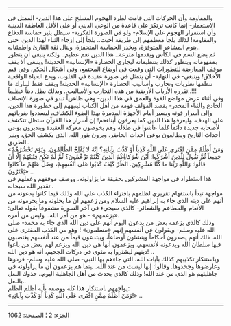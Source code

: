 ------------------------------------------------------------------------

والمقاومة وأن الحركات التي قامت لطرد الهجوم المسلح على هذا الدين- الممثل
في الاستعمار- إنما كانت ترتكز على قاعدة من الوعي الديني أو على الأقل
العاطفة الدينية وأن استمرار الهجوم على الإسلام- ولو في الصورة الفكرية-
سيظل يثير حماسة الدفاع والمقاومة! لذلك يلجأ معظمهم إلى طريقة أخبث.. يلجأ
إلى إزجاء الثناء لهذا الدين، حتى ينوم المشاعر المتوفزة، ويخدر الحماسة
المتحفزة، وينال ثقة القارئ واطمئنانه..  
ثم يضع السم في الكأس ويقدمها مترعة.. هذا الدين نعم عظيم.. ولكنه ينبغي أن
يتطور بمفهوماته ويتطور كذلك بتنظيماته ليجاري الحضارة «الإنسانية»
الحديثة! وينبغي ألا يقف موقف المعارضة للتطورات التي وقعت في أوضاع
المجتمع، وفي أشكال الحكم، وفي قيم الأخلاق! وينبغي- في النهاية- أن يتمثل
في صورة عقيدة في القلوب، ويدع الحياة الواقعية تنظمها نظريات وتجارب
وأساليب الحضارة «الإنسانية» الحديثة! ويقف فقط ليبارك ما تقرره الأرباب
الأرضية من هذه التجارب والأساليب.. وبذلك يظل ديناً عظيماً..!!!  
وفي أثناء عرض مواضع القوة والعمق في هذا الدين- وهي ظاهرياً تبدو في صورة
الإنصاف الخادع والثناء المخدر- يقصد المؤلف قومه من أهل الكتاب لينبههم
إلى خطورة هذا الدين، وإلى أسرار قوته ويسير أمام الأجهزة المدمرة بهذا
الضوء الكشاف، ليسددوا ضرباتهم على الهدف. وليعرفوا هذا الدين كما يعرفون
أبناءهم! إن أسرار هذا القرآن ستظل تتكشف لأصحابه جديدة دائماً كلما عاشوا
في ظلاله وهم يخوضون معركة العقيدة ويتدبرون بوعي أحداث التاريخ ويطالعون
بوعي أحداث الحاضر. ويرون بنور الله. الذي يكشف الحق، وينير الطريق..  
«وَمَنْ أَظْلَمُ مِمَّنِ افْتَرى عَلَى اللَّهِ كَذِباً أَوْ كَذَّبَ بِآياتِهِ؟ إِنَّهُ لا يُفْلِحُ الظَّالِمُونَ.
وَيَوْمَ نَحْشُرُهُمْ جَمِيعاً ثُمَّ نَقُولُ لِلَّذِينَ أَشْرَكُوا: أَيْنَ شُرَكاؤُكُمُ الَّذِينَ كُنْتُمْ تَزْعُمُونَ؟
ثُمَّ لَمْ تَكُنْ فِتْنَتُهُمْ إِلَّا أَنْ قالُوا: وَاللَّهِ رَبِّنا ما كُنَّا مُشْرِكِينَ. انْظُرْ كَيْفَ كَذَبُوا
عَلى أَنْفُسِهِمْ، وَضَلَّ عَنْهُمْ ما كانُوا يَفْتَرُونَ» ..  
هذا استطراد في مواجهة المشركين بحقيقة ما يزاولونه، ووصف موقفهم وعملهم في
تقدير الله سبحانه..  
مواجهة تبدأ باستفهام تقريري لظلمهم بافتراء الكذب على الله وذلك فيما
كانوا يدعونه من أنهم على دينه الذي جاء به إبراهيم عليه السلام ومن زعمهم
أن ما يحلونه وما يحرمونه من الأنعام والمطاعم والشعائر- كالذي سيجيء في
آخر السورة مشفوعاً بقوله تعالى: «بزعمهم» - هو من أمر الله.. وليس من
أمره.  
وذلك كالذي يزعمه بعض من يدعون اليوم أنهم على دين الله الذي جاء به محمد-
صلى الله عليه وسلم- ويقولون عن أنفسهم إنهم «مسلمون» ! وهو من الكذب
المفترى على الله. ذلك أنهم يصدرون أحكاماً وينشئون أوضاعاً، ويبتدعون قيماً
من عند أنفسهم يغتصبون فيها سلطان الله ويدعونه لأنفسهم، ويزعمون أنها هي
دين الله ويزعم لهم بعض من باعوا دينهم ليشتروا به مثوى في دركات الجحيم،
أنه هو دين الله! ..  
وباستنكار تكذيبهم كذلك بآيات الله، التي جاءهم بها النبي- صلى الله عليه
وسلم- فردوها وعارضوها وجحدوها. وقالوا: إنها ليست من عند الله. بينما هم
يزعمون أن ما يزاولونه في جاهليتهم هو الذي من عند الله! وذلك كالذي يحدث
من أهل الجاهلية اليوم.. حذوك النعل بالنعل..  
يواجههم باستنكار هذا كله ووصفه بأنه أظلم الظلم:  
«وَمَنْ أَظْلَمُ مِمَّنِ افْتَرى عَلَى اللَّهِ كَذِباً أَوْ كَذَّبَ بِآياتِهِ!» ..

------------------------------------------------------------------------

الجزء: 2 ¦ الصفحة: 1062
